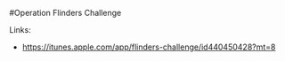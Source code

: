 #Operation Flinders Challenge



Links:
- https://itunes.apple.com/app/flinders-challenge/id440450428?mt=8
